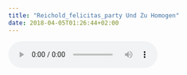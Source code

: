 ```yaml
---
title: "Reichold_felicitas_party Und Zu Homogen"
date: 2018-04-05T01:26:44+02:00
---
```


<audio controls>
	<source src="reichold_felicitas_party-und-zu-homogen.wav">
	Your browser does not support the audio element
</audio>
